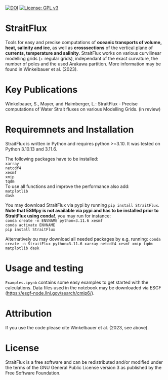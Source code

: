 [![DOI](https://zenodo.org/badge/710838372.svg)](https://zenodo.org/doi/10.5281/zenodo.10053554)
[![License: GPL v3](https://img.shields.io/badge/License-GPLv3-blue.svg)](https://www.gnu.org/licenses/gpl-3.0)

# StraitFlux

Tools for easy and precise computations of **oceanic transports of volume, heat, salinity and ice**, as well as **crosssections** of the vertical plane of **currents, temperature and salinity**. StraitFlux works on various curvilinear modelling grids (+ regular grids), independant of the exact curvature, the number of poles and the used Arakawa partition. More information may be found in Winkelbauer et al. (2023).

# Key Publications
Winkelbauer, S., Mayer, and Haimberger, L.: StraitFlux - Precise computations of Water Strait fluxes on various Modelling Grids. (in review)

# Requiremnets and Installation
StraitFlux is written in Python and requires python >=3.10. It was tested on Python 3.10.13 and 3.11.6.

The following packages have to be installed:<br>
`xarray`<br>
`netcdf4`<br>
`xesmf`<br>
`xmip`<br>
`tqdm`<br>
To use all functions and improve the performance also add:<br>
`matplotlib`<br>
`dask`<br>

You may download StraitFlux via pypi by running `pip install StraitFlux`. <br>
**Note that ESMpy is not available via pypi and has to be installed prior to StraitFlux using conda!**, you may run for instance:<br>
`conda create -n ENVNAME python=3.11.6 xesmf`<br>
`conda activate ENVNAME`<br>
`pip install StraitFlux`<br>

Alternatively ou may download all needed packages by e.g. running: `conda create -n StraitFlux python=3.11.6 xarray netcdf4 xesmf xmip tqdm matplotlib dask` <br>

# Usage and testing
`Examples.ipynb` contains some easy examples to get started with the calculations. Data files used in the notebook may be downloaded via ESGF (https://esgf-node.llnl.gov/search/cmip6/).


# Attribution
If you use the code please cite Winkelbauer et al. (2023, see above).

# License
StraitFlux is a free software and can be redistributed and/or modified under the terms of the GNU General Public License version 3 as published by the Free Software Foundation.
